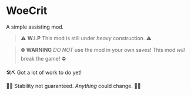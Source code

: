 # WoeCrit
A simple assisting mod.

> ⚠️ __W.I.P__ This mod is still under _heavy_ construction. ⚠️

> ⛔ __WARNING__ _DO NOT_ use the mod in your own saves! This mod _will_ break the game! ⛔

🛠️⛏️ Got a lot of work to do yet!

🚧🚧 Stability not guaranteed. _Anything_ could change. 🚧🚧
